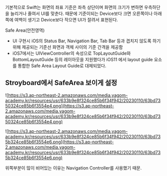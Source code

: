 기본적으로 Swift는 화면의 좌표 기준은 좌측 상단이며 화면의 크기가 변하면 우측하단을 늘리거나 줄여서 UI를 맞춘다.
때문에 기준이되는 Device보다 크면 오른쪽이나 아래쪽에 여백이 생기고 Device보다 작으면 UI가 잘려서 표현된다.

Safe Area(안전영역)
- UI 구현시 iOS의 Status Bar, Navigation Bar, Tab Bar 등과 겹치지 않도록 하기 위해 제공되는 기준선 화면과 객체 사이의 기준 간격을 제공함
- iOS7에서는 UIViewController의 속성으로 TopLayoutGuide와 BottomLayoutGuide 등의 레이아웃을 지원했다가 iOS11 에서 layout guide 요소를 통합한 Safe Area Layout Guide로 대체되었다.

## Stroyboard에서 SafeArea 보이게 설정

![https://s3.ap-northeast-2.amazonaws.com/media.yagom-academy.kr/resources/usr/633b9e8f324ce85b6f34f942/20230110/63bd7350324ce85b6f3554e4.png](https://s3.ap-northeast-2.amazonaws.com/media.yagom-academy.kr/resources/usr/633b9e8f324ce85b6f34f942/20230110/63bd7350324ce85b6f3554e4.png)


![https://s3.ap-northeast-2.amazonaws.com/media.yagom-academy.kr/resources/usr/633b9e8f324ce85b6f34f942/20230110/63bd735b324ce85b6f3554e6.png](https://s3.ap-northeast-2.amazonaws.com/media.yagom-academy.kr/resources/usr/633b9e8f324ce85b6f34f942/20230110/63bd735b324ce85b6f3554e6.png)

위쪽부분이 많이 비어있는 이유는 Navigation Controller를 사용했기 때문.
